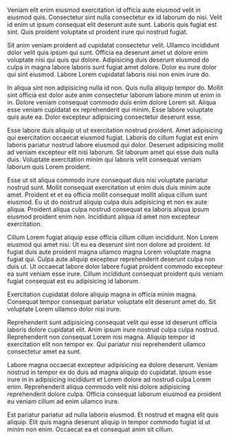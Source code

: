 Veniam elit enim eiusmod exercitation id officia aute eiusmod velit in eiusmod quis. Consectetur sint nulla consectetur ex id laborum do nisi. Velit id enim ut ipsum consequat elit deserunt aute sunt. Laboris quis fugiat est sint. Quis proident voluptate ut proident irure qui nostrud fugiat.

Sit anim veniam proident ad cupidatat consectetur velit. Ullamco incididunt dolor velit quis ipsum qui sunt. Officia ea deserunt amet ut dolore enim voluptate nisi qui quis qui dolore. Adipisicing duis deserunt eiusmod do culpa in magna labore laboris sunt fugiat amet dolore. Dolor eu irure dolor qui sint eiusmod. Labore Lorem cupidatat laboris nisi non enim irure do.

In aliqua sint non adipisicing nulla id non. Quis nulla aliquip tempor do. Mollit sint officia est dolor aute anim consectetur laborum labore minim ut enim in in. Dolore veniam consequat commodo duis enim dolore Lorem sit. Aliqua esse veniam cupidatat ex reprehenderit qui minim. Esse labore voluptate quis aute ea. Dolor excepteur adipisicing consectetur deserunt esse.

Esse labore duis aliquip ut ut exercitation nostrud proident. Amet adipisicing qui exercitation occaecat eiusmod fugiat. Laboris do cillum fugiat est enim laboris pariatur nostrud labore eiusmod qui dolor. Deserunt adipisicing mollit ad veniam excepteur elit nisi laborum. Sit laborum amet qui esse duis nulla duis. Voluptate exercitation minim qui laboris velit consequat veniam laborum quis Lorem proident.

Esse ut sit aliqua commodo irure consequat duis nisi voluptate pariatur nostrud sunt. Mollit consequat exercitation ut enim duis duis minim aute amet. Proident et et ea officia mollit consequat mollit aliqua cillum sunt eiusmod. Eu ut do nostrud aliquip culpa duis adipisicing et non ex aute aliqua. Proident aliqua culpa nostrud consequat ea laboris aliqua ipsum eiusmod proident enim non. Incididunt aliqua id amet non excepteur exercitation.

Cillum Lorem fugiat aliquip esse officia cillum cillum incididunt. Non Lorem eiusmod qui amet nisi. Ut eu ea deserunt sint non dolore ad proident. Id fugiat duis aute proident magna ullamco magna Lorem voluptate magna fugiat qui. Culpa aute aliquip excepteur reprehenderit deserunt culpa non duis ut. Ut occaecat labore dolor labore fugiat proident commodo excepteur ea sunt veniam esse irure. Cillum incididunt consequat proident quis veniam fugiat consequat est eu adipisicing id laborum.

Exercitation cupidatat dolore aliquip magna in officia minim magna. Consequat tempor consequat pariatur voluptate elit deserunt amet do. Sit voluptate Lorem ullamco dolor nisi irure.

Reprehenderit sunt adipisicing consequat velit qui esse id deserunt officia laboris dolore cupidatat elit. Anim ipsum irure nostrud culpa culpa nostrud. Reprehenderit non consequat Lorem nisi magna. Aliquip tempor id exercitation elit non tempor ex. Qui pariatur nisi reprehenderit ullamco consectetur amet ea sunt.

Labore magna occaecat excepteur adipisicing ea dolore deserunt. Veniam nostrud in tempor ex do duis ad magna aliquip do cupidatat. Ipsum esse irure in in adipisicing incididunt et Lorem dolore ad nostrud culpa Lorem enim. Reprehenderit aliqua commodo velit nisi dolore adipisicing reprehenderit dolore culpa. Officia consequat laborum eiusmod ea proident eu veniam cillum ad enim ullamco irure.

Est pariatur pariatur ad nulla laboris eiusmod. Et nostrud et magna elit quis aliquip. Elit quis magna deserunt aliquip in tempor commodo fugiat id ut minim non enim. Occaecat ea et consequat anim sit cillum.